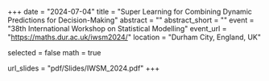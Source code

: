 +++
date = "2024-07-04"
title = "Super Learning for Combining Dynamic Predictions for Decision-Making"
abstract = ""
abstract_short = ""
event = "38th International Workshop on Statistical Modelling"
event_url = "https://maths.dur.ac.uk/iwsm2024/"
location = "Durham City, England, UK"

selected = false
math = true

url_slides = "pdf/Slides/IWSM_2024.pdf"
+++
